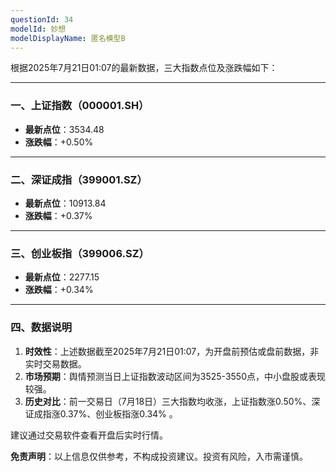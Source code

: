 ```yaml
---
questionId: 34
modelId: 妙想
modelDisplayName: 匿名模型B
---
```

根据2025年7月21日01:07的最新数据，三大指数点位及涨跌幅如下：

---

### 一、上证指数（000001.SH）

- **最新点位**：3534.48
- **涨跌幅**：+0.50%

---

### 二、深证成指（399001.SZ）

- **最新点位**：10913.84
- **涨跌幅**：+0.37%

---

### 三、创业板指（399006.SZ）

- **最新点位**：2277.15
- **涨跌幅**：+0.34%

---

### 四、数据说明

1. **时效性**：上述数据截至2025年7月21日01:07，为开盘前预估或盘前数据，非实时交易数据。
2. **市场预期**：舆情预测当日上证指数波动区间为3525-3550点，中小盘股或表现较强。
3. **历史对比**：前一交易日（7月18日）三大指数均收涨，上证指数涨0.50%、深证成指涨0.37%、创业板指涨0.34% 。

建议通过交易软件查看开盘后实时行情。

**免责声明**：以上信息仅供参考，不构成投资建议。投资有风险，入市需谨慎。